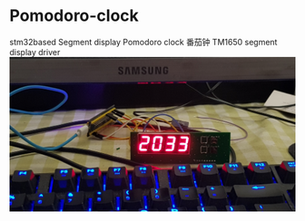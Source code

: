 # Pomodoro-clock
stm32based Segment display Pomodoro clock  番茄钟
TM1650 segment display driver
![image](https://github.com/xiaoqianzi15/Pomodoro-clock/blob/master/display.png) 
